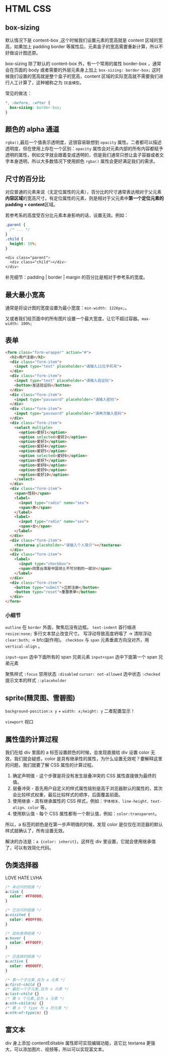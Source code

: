 # HTML CSS

## box-sizing

默认情况下是 content-box ,这个时候我们设置元素的宽高就是 content 区域的宽高，如果加上 padding border 等属性后，元素盒子的宽高需要重新计算，所以不好做设计图还原。

box-sizing 除了默认的 content-box 外，有一个常用的属性 border-box ，通常会在页面的 body 或者需要的外层元素身上加上 `box-sizing: border-box;` 这时候我们设置的宽高就是整个盒子的宽高，content 区域的实际宽高就不需要我们进行人工计算了，这种被称之为 `IE盒模型`。

常见的做法：

```css
*, :before, :after {
  box-sizing: border-box;
}
```

## 颜色的 alpha 通道

`rgba()`,最后一个值表示透明度，这很容易联想到 `opacity` 属性。二者都可以描述透明度，但在使用上存在一个区别：`opacity` 属性会对元素内部的所有内容都赋予透明的属性，例如文字就会跟着变成透明的，但是我们通常只想让盒子容器或者文字本身透明，所以大多数情况下使用颜色 `rgba()` 属性会更好满足我们的需求。

## 尺寸的百分比

对应普通的元素来说（无定位属性的元素），百分比的尺寸通常表达相对于父元素**内容区域**的宽高尺寸。有定位属性的元素，则是相对于父元素中**第一个定位元素的padding + content**区域。

若参考系的高度受百分比元素本身影响的话，设置无效。例如：

```css
.parent {
  /* ... */
}
.child {
  height: 50%;
}

<div class="parent">
  <div class="child"></div>
</div>
```

补充细节：padding | border | margin 的百分比是相对于参考系的宽度。

## 最大最小宽高

通常是将设计图的宽度设置为最小宽度：`min-width: 1226px;`。

又或者我们给页面中的所有图片设置一个最大宽度，让它不超过容器。`max-width: 100%;`

## 表单

```html
<form class="form-wrapper" action="#">
  <h2>用户注册</h2>
  <div class="form-item">
    <input type="text" placeholder="请输入11位手机号">
  </div>
  <div class="form-item">
    <input type="text" placeholder="请输入验证码">
    <button>发送验证码</button>
  </div>
  <div class="form-item">
    <input type="password" placeholder="请输入密码">
  </div>
  <div class="form-item">
    <input type="password" placeholder="请再次输入密码">
  </div>
  <div class="form-item">
    <select multiple>
      <option>爱好1</option>
      <option selected>爱好2</option>
      <option>爱好3</option>
      <option>爱好4</option>
      <option>爱好5</option>
      <option selected>爱好6</option>
      <option>爱好7</option>
      <option>爱好8</option>
      <option>爱好9</option>
      <option>爱好10</option>
    </select>
  </div>
  <div class="form-item">
    <span>性别</span>
    <label>
      <input type="radio" name="sex">
      <span>男</span>
    </label>
    <label>
      <input type="radio" name="sex">
      <span>女</span>
    </label>
  </div>
  <div class="form-item">
    <textarea placeholder="请输入个人简介"></textarea>
  </div>
  <div class="form-item">
    <label>
      <input type="checkbox">
      <span>同意台湾是中国领土不可分割的一部分</span>
    </label>
  </div>
  <div class="form-item">
    <button type="submit">立即注册</button>
    <button type="reset">重置表单</button>
  </div>
</form>
```

### 小细节

`outline` 在 `border` 外面，聚焦后没有边框。
`text-indent` 首行缩进
`resize:none;` 多行文本禁止改变尺寸。
写浮动导致高度坍塌了 -> 清除浮动`clear:both;` -> bfc(副作用)。
`checkbox` 与 `span` 元素垂直方向没对齐，用 `vertical-align` 。

`input~span` 选中下面所有的 span 兄弟元素
`input+span` 选中下面第一个 span 兄弟元素

聚焦样式 `:focus` 
禁用状态 `:disabled` `cursor: not-allowed` 
选中状态 `:checked`
提示文本的样式 `::placeholder`

## sprite(精灵图、雪碧图)

`background-position:x y` + `width: x;height: y` 二者配置显示！ 

`viewport` 视口

## 属性值的计算过程

我们在给 div 里面的 a 标签设置颜色的时候，会发现直接给 div 设置 color 无效，我们就会疑惑，color 是具有继承性的属性，为什么设置无效呢？要解释这里的问题，我们就要了解 CSS 属性的计算过程。

1. 确定声明值 - 这个步骤是将没有发生层叠冲突的 CSS 属性直接做为最终的值。
2. 层叠冲突 - 首先用户自定义的样式属性级别是高于浏览器默认的属性的，其次会比较样式权重，最后比较样式的顺序，后面覆盖前面。
3. 使用继承 - 具有继承属性的 CSS 样式，例如：`字体相关、line-height、text-align、color` 等。
4. 使用默认值 - 每个 CSS 属性都有一个默认值，例如：`color:transparent`。

所以，a 标签的颜色是在第一步声明值的时候，发现 color 是仅仅在浏览器的默认样式就确认了，所有设置无效。

解决的办法是：`a {color: inherit}`，这样在 div 里设置，它就会使用继承值了，可以有效简化代码。

## 伪类选择器

LOVE HATE LVHA

```css
/* 未访问的链接 */
a:link {
  color: #FF0000;
}

/* 已访问的链接 */
a:visited {
  color: #00FF00;
}

/* 鼠标悬停链接 */
a:hover {
  color: #FF00FF;
}

/* 已选择的链接 */
a:active {
  color: #0000FF;
}

/* 第一个子元素,且为 a 元素 */
a:first-child {}
/* 最后一个子元素,且为 a 元素 */
a:last-child {}
/* 第 n 个元素,且为 a 元素 */
a:nth-child(n) {}
/* 第 n 个 type 为 a 的元素 */
a:nth-of-type(n) {}
```

## 富文本

div 身上添加 contentEditable 属性即可实现编辑功能，且它比 textarea 更强大，可以添加图片、视频等，所以可以实现富文本。

